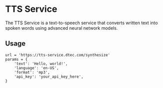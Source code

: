 # TTS Service
The TTS Service is a text-to-speech service that converts written text into spoken words 
using advanced neural network models.

## Usage
```
url = 'https://tts-service.dtec.com/synthesize'
params = {
    'text': 'Hello, world!',
    'language': 'en-US',
    'format': 'mp3',
    'api_key': 'your_api_key_here',
}
```